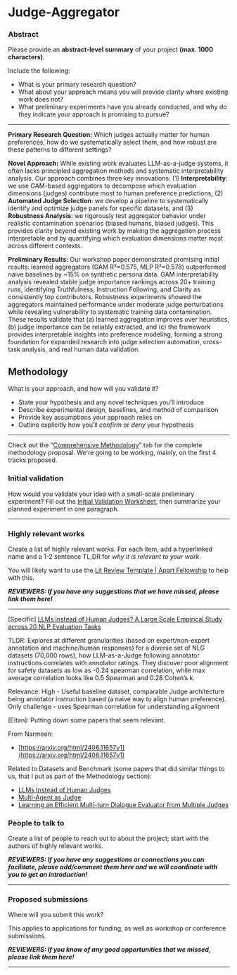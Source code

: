 # Judge-Aggregator

### Abstract

Please provide an **abstract-level summary** of your project **(max. 1000 characters)**.

Include the following:

* What is your primary research question?  
* What about your approach means you will provide clarity where existing work does not?  
* What preliminary experiments have you already conducted, and why do they indicate your approach is promising to pursue?

---

**Primary Research Question:** Which judges actually matter for human preferences, how do we systematically select them, and how robust are these patterns to different settings?

**Novel Approach:** While existing work evaluates LLM-as-a-judge systems, it often lacks principled aggregation methods and systematic interpretability analysis. Our approach combines three key innovations: (1) **Interpretability**: we use GAM-based aggregators to decompose which evaluation dimensions (judges) contribute most to human preference predictions, (2) **Automated Judge Selection**: we develop a pipeline to systematically identify and optimize judge panels for specific datasets, and (3) **Robustness Analysis**: we rigorously test aggregator behavior under realistic contamination scenarios (biased humans, biased judges). This provides clarity beyond existing work by making the aggregation process interpretable and by quantifying which evaluation dimensions matter most across different contexts.

**Preliminary Results:** Our workshop paper demonstrated promising initial results: learned aggregators (GAM R²=0.575, MLP R²=0.578) outperformed naive baselines by \~15% on synthetic persona data. GAM interpretability analysis revealed stable judge importance rankings across 20+ training runs, identifying Truthfulness, Instruction Following, and Clarity as consistently top contributors. Robustness experiments showed the aggregators maintained performance under moderate judge perturbations while revealing vulnerability to systematic training data contamination. These results validate that (a) learned aggregation improves over heuristics, (b) judge importance can be reliably extracted, and (c) the framework provides interpretable insights into preference modeling, forming a strong foundation for expanded research into judge selection automation, cross-task analysis, and real human data validation.

## Methodology

What is your approach, and how will you validate it?

* State your hypothesis and any novel techniques you’ll introduce  
* Describe experimental design, baselines, and method of comparison  
* Provide key assumptions your approach relies on  
* Outline explicitly how you’ll *confirm* or *deny* your hypothesis

---

Check out the “[Comprehensive Methodology](?tab=t.x8g9whnl2ni4)” tab for the complete methodology proposal. We're going to be working, mainly, on the first 4 tracks proposed.

### Initial validation

How would you validate your idea with a small-scale preliminary experiment? Fill out the [Initial Validation Worksheet](?tab=t.nym2pdz2agur), then summarize your planned experiment in one paragraph. 

---

### Highly relevant works

Create a list of highly relevant works. For each item, add a hyperlinked name and a 1-2 sentence TL;DR for *why it is relevant to your work*.

You will likely want to use the [Lit Review Template | Apart Fellowship](https://docs.google.com/document/d/17wWXzUgXAicgHuAbsLgeL2mSuUzNJVE4Ec9SimcnDyg/edit?usp=sharing) to help with this.

***REVIEWERS: If you have any suggestions that we have missed, please link them here\!***

---

\[Specific\] [LLMs instead of Human Judges? A Large Scale Empirical Study across 20 NLP Evaluation Tasks](https://aclanthology.org/2025.acl-short.20/)

TLDR: Explores at different granularities (based on expert/non-expert annotation and machine/human responses) for a diverse set of NLG datasets (70,000 rows), how LLM-as-a-Judge following annotator instructions correlates with annotator ratings.  They discover poor alignment for safety datasets as low as \-0.24 spearman correlation, while max average correlation looks like 0.5 Spearman and 0.28 Cohen’s k.

Relevance: High \- Useful baseline dataset, comparable Judge architecture being annotator instruction based (a naive way to align human preference). Only challenge \- uses Spearman correlation for understanding alignment

\[Eitan\]: Putting down some papers that seem relevant.

From Narmeen:

* [https://arxiv.org/html/2406.11657v1](https://arxiv.org/html/2406.11657v1)

Related to Datasets and Benchmark (some papers that did similar things to us, that I put as part of the Methodology section):

* [LLMs Instead of Human Judges](https://aclanthology.org/2025.acl-short.20.pdf)  
* [Multi-Agent as Judge](https://arxiv.org/pdf/2507.21028)  
* [Learning an Efficient Multi-turn Dialogue Evaluator from Multiple Judges](https://arxiv.org/pdf/2508.00454)

### People to talk to

Create a list of people to reach out to about the project; start with the authors of highly relevant works.

***REVIEWERS: If you have any suggestions or connections you can facilitate, please add/comment them here and we will coordinate with you to get an introduction\!***

---

### Proposed submissions

Where will you submit this work?

This applies to applications for funding, as well as workshop or conference submissions.

***REVIEWERS: If you know of any good opportunities that we missed, please link them here\!***

---


